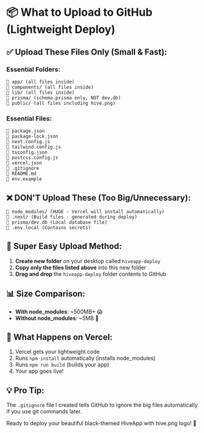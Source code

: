 # 📦 What to Upload to GitHub (Lightweight Deploy)

## ✅ **Upload These Files Only** (Small & Fast):

### **Essential Folders:**
```
📁 app/ (all files inside)
📁 components/ (all files inside)  
📁 lib/ (all files inside)
📁 prisma/ (schema.prisma only, NOT dev.db)
📁 public/ (all files including hive.png)
```

### **Essential Files:**
```
📄 package.json
📄 package-lock.json  
📄 next.config.js
📄 tailwind.config.js
📄 tsconfig.json
📄 postcss.config.js
📄 vercel.json
📄 .gitignore
📄 README.md
📄 env.example
```

## ❌ **DON'T Upload These** (Too Big/Unnecessary):
```
🚫 node_modules/ (HUGE - Vercel will install automatically)
🚫 .next/ (Build files - generated during deploy)
🚫 prisma/dev.db (Local database file)
🚫 .env.local (Contains secrets)
```

## 🚀 **Super Easy Upload Method:**

1. **Create new folder** on your desktop called `hiveapp-deploy`
2. **Copy only the files listed above** into this new folder
3. **Drag and drop** the `hiveapp-deploy` folder contents to GitHub

## 📊 **Size Comparison:**
- **With node_modules**: ~500MB+ 😱
- **Without node_modules**: ~5MB 🎉

## 🔧 **What Happens on Vercel:**
1. Vercel gets your lightweight code
2. Runs `npm install` automatically (installs node_modules)  
3. Runs `npm run build` (builds your app)
4. Your app goes live!

## 💡 **Pro Tip:**
The `.gitignore` file I created tells GitHub to ignore the big files automatically if you use git commands later.

Ready to deploy your beautiful black-themed HiveApp with hive.png logo! 🚀
